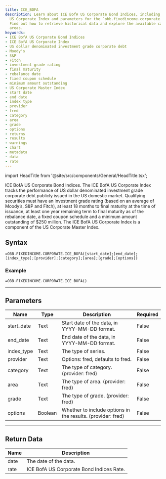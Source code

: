 ```yaml
---
title: ICE_BOFA
description: Learn about ICE BofA US Corporate Bond Indices, including the ICE BofA
  US Corporate Index and parameters for the `obb.fixedincome.corporate.ice_bofa` function.
  Find out how to retrieve historical data and explore the available categories and
  areas.
keywords: 
- ICE BofA US Corporate Bond Indices
- ICE BofA US Corporate Index
- US dollar denominated investment grade corporate debt
- Moody's
- S&P
- Fitch
- investment grade rating
- final maturity
- rebalance date
- fixed coupon schedule
- minimum amount outstanding
- US Corporate Master Index
- start date
- end date
- index type
- provider
- fred
- category
- area
- grade
- options
- returns
- results
- warnings
- chart
- metadata
- data
- rate
---
```


<!-- markdownlint-disable MD033 -->
import HeadTitle from '@site/src/components/General/HeadTitle.tsx';

<HeadTitle title="FIXEDINCOME.CORPORATE.ICE_BOFA | OpenBB Add-in for Excel Docs" />

ICE BofA US Corporate Bond Indices.  The ICE BofA US Corporate Index tracks the performance of US dollar denominated investment grade corporate debt publicly issued in the US domestic market. Qualifying securities must have an investment grade rating (based on an average of Moody’s, S&P and Fitch), at least 18 months to final maturity at the time of issuance, at least one year remaining term to final maturity as of the rebalance date, a fixed coupon schedule and a minimum amount outstanding of $250 million. The ICE BofA US Corporate Index is a component of the US Corporate Master Index.

## Syntax

```excel wordwrap
=OBB.FIXEDINCOME.CORPORATE.ICE_BOFA([start_date];[end_date];[index_type];[provider];[category];[area];[grade];[options])
```

### Example

```excel wordwrap
=OBB.FIXEDINCOME.CORPORATE.ICE_BOFA()
```

---

## Parameters

| Name | Type | Description | Required |
| ---- | ---- | ----------- | -------- |
| start_date | Text | Start date of the data, in YYYY-MM-DD format. | False |
| end_date | Text | End date of the data, in YYYY-MM-DD format. | False |
| index_type | Text | The type of series. | False |
| provider | Text | Options: fred, defaults to fred. | False |
| category | Text | The type of category. (provider: fred) | False |
| area | Text | The type of area. (provider: fred) | False |
| grade | Text | The type of grade. (provider: fred) | False |
| options | Boolean | Whether to include options in the results. (provider: fred) | False |

---

## Return Data

| Name | Description |
| ---- | ----------- |
| date | The date of the data.  |
| rate | ICE BofA US Corporate Bond Indices Rate.  |
